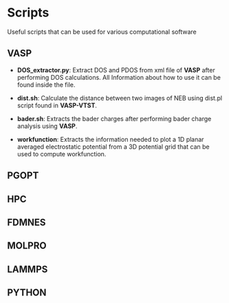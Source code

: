 # Scripts
Useful scripts that can be used for various computational software

## VASP

* **DOS_extractor.py**: Extract DOS and PDOS from xml file of **VASP** after performing DOS calculations. All Information about how to use it can be found inside the file.

* **dist.sh**: Calculate the distance between two images of NEB using dist.pl script found in **VASP-VTST**.

* **bader.sh**: Extracts the bader charges after performing bader charge analysis using **VASP**.

* **workfunction**: Extracts the information needed to plot a 1D planar averaged electrostatic potential from a 3D potential grid that can be used to compute workfunction.

## PGOPT

## HPC

## FDMNES

## MOLPRO

## LAMMPS

## PYTHON
